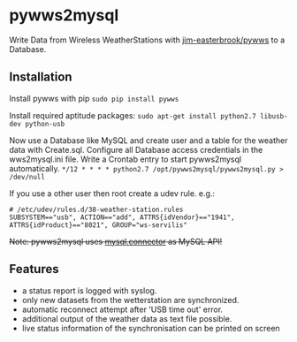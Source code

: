 # pywws2mysql

Write Data from Wireless WeatherStations with [jim-easterbrook/pywws](http://github.com/jim-easterbrook/pywws) to a Database.


## Installation

Install pywws with pip
```sudo pip install pywws ```

Install required aptitude packages:
```sudo apt-get install python2.7 libusb-dev python-usb ```

Now use a Database like MySQL and create user and a table for the weather data with Create.sql.
Configure all Database access credentials in the wws2mysql.ini file.
Write a Crontab entry to start pywws2mysql automatically.
```*/12 * * * * python2.7 /opt/pywws2mysql/pywws2mysql.py > /dev/null ```

If you use a other user then root create a udev rule. e.g.:
```
# /etc/udev/rules.d/38-weather-station.rules
SUBSYSTEM=="usb", ACTION=="add", ATTRS{idVendor}=="1941",
ATTRS{idProduct}=="8021", GROUP="ws-servilis"
```

~~Note: pywws2mysql uses [mysql.connector](https://dev.mysql.com/downloads/connector/python/) as MySQL API!~~

## Features

* a status report is logged with syslog.
* only new datasets from the wetterstation are synchronized.
* automatic reconnect attempt after 'USB time out' error.
* additional output of the weather data as text file possible.
* live status information of the synchronisation can be printed on screen


